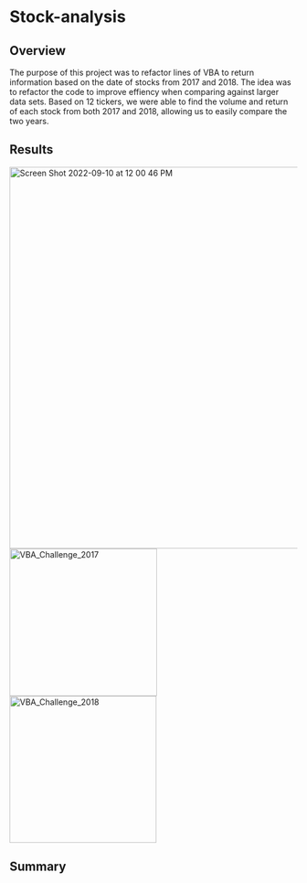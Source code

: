 # Stock-analysis

## Overview
The purpose of this project was to refactor lines of VBA to return information based on the date of stocks from 2017 and 2018. 
The idea was to refactor the code to improve effiency when comparing against larger data sets. Based on 12 tickers, we were able to find the volume and return of each stock from both 2017 and 2018, allowing us to easily compare the two years.

## Results

<img width="668" alt="Screen Shot 2022-09-10 at 12 00 46 PM" src="https://user-images.githubusercontent.com/109381647/189497944-7d8e99d4-230c-40cd-8a09-de0f2ae4a5f6.png">


<img width="258" alt="VBA_Challenge_2017" src="https://user-images.githubusercontent.com/109381647/189497859-28d03b48-af0a-4d1c-b7df-5d48efbf5c54.png">
<img width="257" alt="VBA_Challenge_2018" src="https://user-images.githubusercontent.com/109381647/189497866-8ca9933b-ec6a-4ccb-9abc-f02900757f11.png">

## Summary
